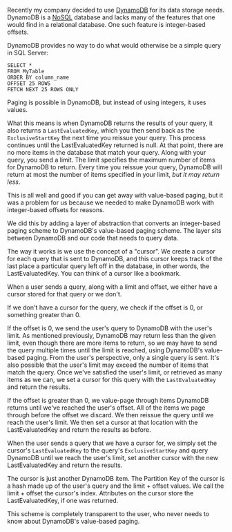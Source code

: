 Recently my company decided to use [DynamoDB](https://aws.amazon.com/dynamodb/) for its data storage needs. DynamoDB is a [NoSQL](https://en.wikipedia.org/wiki/NoSQL) database and lacks many of the features that one would find in a relational database. One such feature is integer-based offsets.


DynamoDB provides no way to do what would otherwise be a simple query in SQL Server:



```
SELECT *
FROM MyTable
ORDER BY column_name
OFFSET 25 ROWS
FETCH NEXT 25 ROWS ONLY
```


Paging is possible in DynamoDB, but instead of using integers, it uses values.


What this means is when DynamoDB returns the results of your query, it also returns a `LastEvaluatedKey`, which you then send back as 
the `ExclusiveStartKey` the next time you reissue your query. This process continues until the LastEvaluatedKey 
returned is null. At that point, there are no more items in the database that match your query. 
Along with your query, you send a limit. The limit specifies the maximum number of items for DynamoDB to return. 
Every time you reissue your query, DynamoDB will return at most the number of items specified in your limit, *but it may return less*.


This is all well and good if you can get away with value-based paging, but it was a problem for us because we needed 
to make DynamoDB work with integer-based offsets for reasons.


We did this by adding a layer of abstraction that converts an integer-based paging scheme to DynamoDB's value-based paging scheme. 
The layer sits between DynamoDB and our code that needs to query data.


The way it works is we use the concept of a "cursor". We create a cursor for each query that is sent to DynamoDB, 
and this cursor keeps track of the last place a particular query left off in the database, in other words, the LastEvaluatedKey.
You can think of a cursor like a bookmark.


When a user sends a query, along with a limit and offset, we either have a cursor stored for that query or we don't.


If we don't have a cursor for the query, we check if the offset is 0, or something greater than 0.


If the offset is 0, we send the user's query to DynamoDB with the user's limit. As mentioned previously, 
DynamoDB may return less than the given limit, even though there are more items to return, so we may have to send the 
query multiple times until the limit is reached, using DynamoDB's value-based paging. From the user's perspective, 
only a single query is sent. It's also possible that the user's limit may exceed the number of items that match the 
query. Once we've satisfied the user's limit, or retrieved as many items as we can, we set a cursor for this query 
with the `LastEvaluatedKey` and return the results.


If the offset is greater than 0, we value-page through items DynamoDB returns until we've reached the user's offset. 
All of the items we page through before the offset we discard. We then reissue the query until we reach the user's limit.
We then set a cursor at that location with the LastEvaluatedKey and return the results as before.


When the user sends a query that we have a cursor for, we simply set the cursor's `LastEvaluatedKey` to the query's 
`ExclusiveStartKey` and query DynamoDB until we reach the user's limit, set another cursor with the new LastEvaluatedKey 
and return the results.


The cursor is just another DynamoDB item. The Partition Key of the cursor is a hash made up of the user's query and 
the limit + offset values. We call the limit + offset the cursor's index. Attributes on the cursor store the 
LastEvaluatedKey, if one was returned.


This scheme is completely transparent to the user, who never needs to know about DynamoDB's value-based paging.
